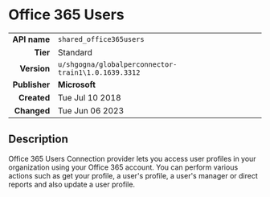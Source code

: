 # Office 365 Users
| | |
|-:|-|
|**API name**|`shared_office365users`|
|**Tier**|Standard|
|**Version**|`u/shgogna/globalperconnector-train1\1.0.1639.3312`|
|**Publisher**|**Microsoft**|
|**Created**|Tue Jul 10 2018|
|**Changed**|Tue Jun 06 2023|

## Description
Office 365 Users Connection provider lets you access user profiles in your organization using your Office 365 account. You can perform various actions such as get your profile, a user's profile, a user's manager or direct reports and also update a user profile.
